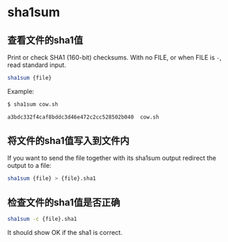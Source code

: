 # sha1sum

## 查看文件的sha1值

Print or check SHA1 (160-bit) checksums. With no FILE, or when FILE is `-`, read standard input.

```bash
sha1sum {file}
```

Example:

```bash
$ sha1sum cow.sh

a3bdc332f4caf8bddc3d46e472c2cc528502b040  cow.sh
```

## 将文件的sha1值写入到文件内

If you want to send the file together with its sha1sum output redirect the output to a file:

```bash
sha1sum {file} > {file}.sha1
```

## 检查文件的sha1值是否正确

```bash
sha1sum -c {file}.sha1
```

It should show OK if the sha1 is correct.




